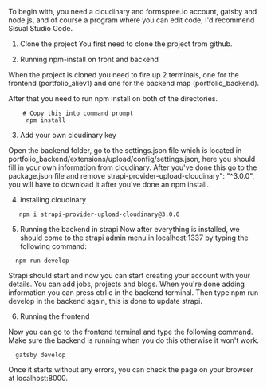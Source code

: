 To begin with, you need a cloudinary and formspree.io account, gatsby and node.js, and of course a program where you can edit code, I'd recommend Sisual Studio Code.

1. Clone the project
You first need to clone the project from github.

2. Running npm-install on front and backend

When the project is cloned you need to fire up 2 terminals, one for the frontend (portfolio_aliev1) and one for the backend map (portfolio_backend).

After that you need to run npm install on both of the directories. 
```shell
    # Copy this into command prompt
     npm install
```

3. Add your own cloudinary key

Open the backend folder, go to the settings.json file which is located in portfolio_backend/extensions/upload/config/settings.json, here you should fill in your own information from cloudinary. After you've done this go to the package.json file and remove strapi-provider-upload-cloudinary": "^3.0.0", you will have to download it after you've done an npm install.

4. installing cloudinary

```shell
   npm i strapi-provider-upload-cloudinary@3.0.0
```

5. Running the backend in strapi
Now after everything is installed, we should come to the strapi admin menu in localhost:1337 by typing the following command:

```shell
  npm run develop
```

Strapi should start and now you can start creating your account with your details. You can add jobs, projects and blogs. When you're done adding information you can press ctrl c in the backend terminal. Then type npm run develop in the backend again, this is done to update strapi.

6. Running the frontend

Now you can go to the frontend terminal and type the following command. Make sure the backend is running when you do this otherwise it won't work.

```shell
  gatsby develop
```

Once it starts without any errors, you can check the page on your browser at localhost:8000.